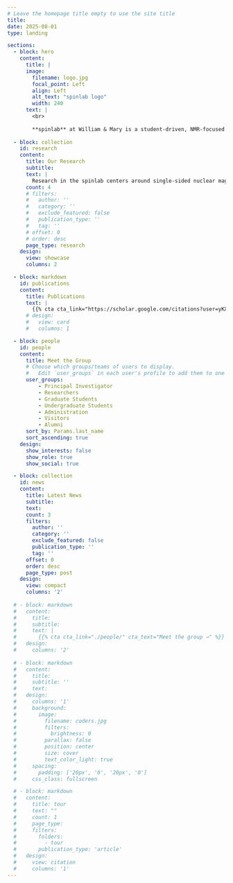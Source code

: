 ```yaml
---
# Leave the homepage title empty to use the site title
title:
date: 2025-08-01
type: landing

sections:
  - block: hero
    content:
      title: |
      image:
        filename: logo.jpg
        focal_point: Left
        align: Left
        alt_text: "spinlab logo"
        width: 240
      text: |
        <br>
        
        **spinlab** at William & Mary is a student-driven, NMR-focused research group investigating physical properties of materials.
  
  - block: collection
    id: research
    content:
      title: Our Research
      subtitle:
      text: |
        Research in the spinlab centers around single-sided nuclear magnetic resonance. We focus on methods and instrumentations development, data and computational models, and a range a applications. 
      count: 4
      # filters:
      #   author: ''
      #   category: ''
      #   exclude_featured: false
      #   publication_type: ''
      #   tag: ''
      # offset: 0
      # order: desc
      page_type: research
    design:
      view: showcase
      columns: 2

  - block: markdown
    id: publications
    content:
      title: Publications
      text: |
        {{% cta cta_link="https://scholar.google.com/citations?user=yKXJezQAAAAJ" cta_text="View at Google Scholar →" %}}
      # design:
      #   view: card
      #   columns: 1

  - block: people
    id: people
    content:
      title: Meet the Group
      # Choose which groups/teams of users to display.
      #   Edit `user_groups` in each user's profile to add them to one or more of these groups.
      user_groups:
          - Principal Investigator
          - Researchers
          - Graduate Students
          - Undergraduate Students
          - Administration
          - Visitors
          - Alumni
      sort_by: Params.last_name
      sort_ascending: true
    design:
      show_interests: false
      show_role: true
      show_social: true

  - block: collection
    id: news
    content:
      title: Latest News
      subtitle:
      text:
      count: 3
      filters:
        author: ''
        category: ''
        exclude_featured: false
        publication_type: ''
        tag: ''
      offset: 0
      order: desc
      page_type: post
    design:
      view: compact
      columns: '2'
  
  # - block: markdown
  #   content:
  #     title:
  #     subtitle:
  #     text: |
  #       {{% cta cta_link="./people/" cta_text="Meet the group →" %}}
  #   design:
  #     columns: '2'
  
  # - block: markdown
  #   content:
  #     title: 
  #     subtitle: ''
  #     text:
  #   design:
  #     columns: '1'
  #     background:
  #       image: 
  #         filename: coders.jpg
  #         filters:
  #           brightness: 0
  #         parallax: false
  #         position: center
  #         size: cover
  #         text_color_light: true
  #     spacing:
  #       padding: ['20px', '0', '20px', '0']
  #     css_class: fullscreen

  # - block: markdown
  #   content: 
  #     title: tour
  #     text: ""
  #     count: 1
  #     page_type: 
  #     filters:
  #       folders:
  #         - tour
  #       publication_type: 'article'
  #   design:
  #     view: citation
  #     columns: '1'
---
```

